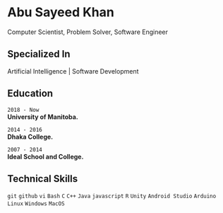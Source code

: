 # Abu Sayeed Khan
Computer Scientist, Problem Solver, Software Engineer

## Specialized In
Artificial Intelligence | Software Development

## Education
`2018 - Now`     
__University of Manitoba.__

`2014 - 2016`     
__Dhaka College.__

`2007 - 2014`     
__Ideal School and College.__

## Technical Skills
`git` `github` `vi` `Bash` `C` `C++` `Java` `javascript` `R` `Unity` `Android Studio` `Arduino` `Linux` `Windows` `MacOS`

